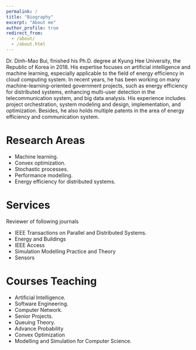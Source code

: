 ```yaml
---
permalink: /
title: "Biography"
excerpt: "About me"
author_profile: true
redirect_from: 
  - /about/
  - /about.html
---
```

Dr. Dinh-Mao Bui, finished his Ph.D. degree at Kyung Hee University, the Republic of Korea in 2018. His expertise focuses on artificial intelligence and machine learning, especially applicable to the field of energy efficiency in cloud computing system. In recent years, he has been working on many machine-learning-oriented government projects, such as energy efficiency for distributed systems, enhancing multi-user detection in the telecommunication system, and big data analysis. His experience includes project orchestration, system modeling and design, implementation, and optimization. Besides, he also holds multiple patents in the area of energy efficiency and communication system.

Research Areas
======
* Machine learning.
* Convex optimization.
* Stochastic processes.
* Performance modelling.
* Energy efficiency for distributed systems.

Services
======
Reviewer of following journals
* IEEE Transactions on Parallel and Distributed Systems.
* Energy and Buildings
* IEEE Access
* Simulation Modelling Practice and Theory
* Sensors

Courses Teaching
======
* Artificial Intelligence.
* Software Engineering.
* Computer Network.
* Senior Projects.
* Queuing Theory.
* Advance Probability
* Convex Optimization
* Modelling and Simulation for Computer Science.


